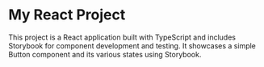 # My React Project

This project is a React application built with TypeScript and includes Storybook for component development and testing. It showcases a simple Button component and its various states using Storybook.

